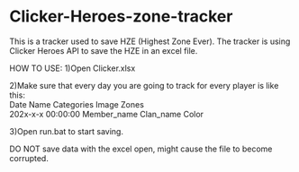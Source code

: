 # Clicker-Heroes-zone-tracker
This is a tracker used to save HZE (Highest Zone Ever).
The tracker is using Clicker Heroes API to save the HZE in an excel file.

HOW TO USE:
1)Open Clicker.xlsx

2)Make sure that every day you are going to track for every player is like this:                                
Date	              Name	      Categories	Image	  Zones                                 
202x-x-x 00:00:00	  Member_name	Clan_name	  Color

3)Open run.bat to start saving.

DO NOT save data with the excel open, might cause the file to become corrupted.
